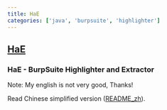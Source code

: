 ```yaml
---
title: HaE
categories: ['java', 'burpsuite', 'highlighter']
---
```

## [HaE](https://github.com/gh0stkey/HaE)

### HaE - BurpSuite Highlighter and Extractor


Note: My english is not very good, Thanks!

Read Chinese simplified version ([README_zh](README_zh.md)).
